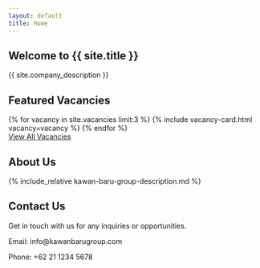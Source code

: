 ```yaml
---
layout: default
title: Home
---
```


<section class="hero">
    <div class="container">
        <h1>Welcome to {{ site.title }}</h1>
        <p>{{ site.company_description }}</p>
    </div>
</section>

<section class="featured-vacancies">
    <div class="container">
        <h2>Featured Vacancies</h2>
        <div class="vacancy-list">
            {% for vacancy in site.vacancies limit:3 %}
                {% include vacancy-card.html vacancy=vacancy %}
            {% endfor %}
        </div>
        <a href="{{ "/vacancies" | relative_url }}" class="btn">View All Vacancies</a>
    </div>
</section>

<section id="about" class="about-us">
    <div class="container">
        <h2>About Us</h2>
        {% include_relative kawan-baru-group-description.md %}
    </div>
</section>

<section id="contact" class="contact">
    <div class="container">
        <h2>Contact Us</h2>
        <p>Get in touch with us for any inquiries or opportunities.</p>
        <p>Email: info@kawanbarugroup.com</p>
        <p>Phone: +62 21 1234 5678</p>
    </div>
</section>